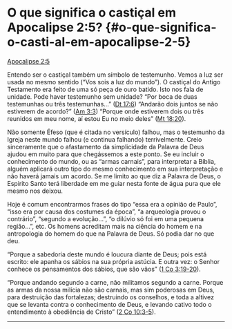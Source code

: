 # O que significa o castiçal em Apocalipse 2:5? {#o-que-significa-o-casti-al-em-apocalipse-2-5}

[Apocalipse 2:5](http://bibliaonline.com.br/acf/ap/2/5)

Entendo ser o castiçal também um símbolo de testemunho. Vemos a luz ser usada no mesmo sentido (“Vos sois a luz do mundo”). O castiçal do Antigo Testamento era feito de uma só peça de ouro batido. Isto nos fala de unidade. Pode haver testemunho sem unidade? “Por boca de duas testemunhas ou três testemunhas...” ([Dt 17:6](http://bibliaonline.com.br/acf/dt/17/6)) “Andarão dois juntos se não estiverem de acordo?” ([Am 3:3](http://bibliaonline.com.br/acf/am/3/3)) “Porque onde estiverem dois ou três reunidos em meu nome, aí estou Eu no meio deles” ([Mt 18:20](http://bibliaonline.com.br/acf/mt/18/20)).

Não somente Éfeso (que é citada no versículo) falhou, mas o testemunho da Igreja neste mundo falhou (e continua falhando) terrivelmente. Creio sinceramente que o afastamento da simplicidade da Palavra de Deus ajudou em muito para que chegássemos a este ponto. Se eu incluir o conhecimento do mundo, ou as “armas carnais”, para interpretar a Bíblia, alguém aplicará outro tipo do mesmo conhecimento em sua interpretação e não haverá jamais um acordo. Se me limito ao que diz a Palavra de Deus, o Espirito Santo terá liberdade em me guiar nesta fonte de água pura que ele mesmo nos deixou.

Hoje é comum encontrarmos frases do tipo “essa era a opinião de Paulo”, “isso era por causa dos costumes da época”, “a arqueologia provou o contrário”, “segundo a evolução...”, “o dilúvio só foi em uma pequena região...”, etc. Os homens acreditam mais na ciência do homem e na antropologia do homem do que na Palavra de Deus. Só podia dar no que deu.

“Porque a sabedoria deste mundo é loucura diante de Deus; pois está escrito: ele apanha os sábios na sua própria astúcia. E outra vez: o Senhor conhece os pensamentos dos sábios, que são vãos” ([1 Co 3:19-20](http://bibliaonline.com.br/acf/1co/3/19-20)).

“Porque andando segundo a carne, não militamos segundo a carne. Porque as armas da nossa milícia não são carnais, mas sim poderosas em Deus, para destruição das fortalezas; destruindo os conselhos, e toda a altivez que se levanta contra o conhecimento de Deus, e levando cativo todo o entendimento à obediência de Cristo” ([2 Co 10:3-5](http://bibliaonline.com.br/acf/2co/10/3-5)).

*****